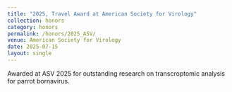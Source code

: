 ```yaml
---
title: "2025, Travel Award at American Society for Virology"
collection: honors
category: honors
permalink: /honors/2025_ASV/
venue: American Society for Virology
date: 2025-07-15
layout: single
---
```


Awarded at ASV 2025 for outstanding research on transcroptomic analysis for parrot bornavirus.